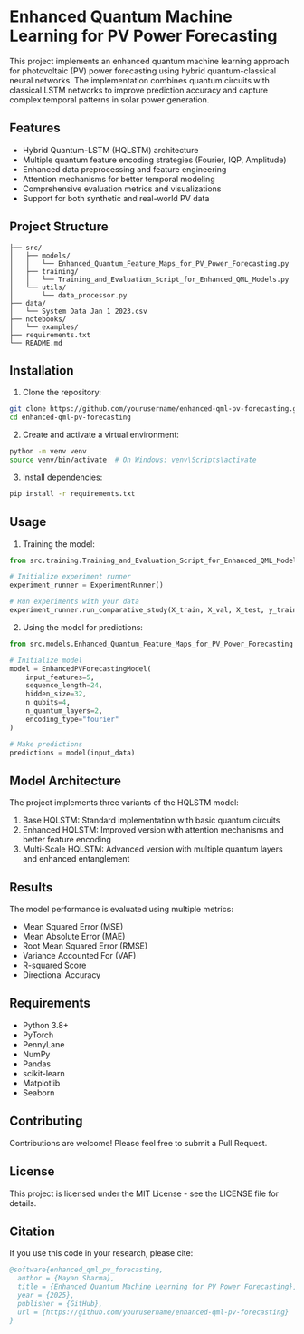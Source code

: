 # Enhanced Quantum Machine Learning for PV Power Forecasting

This project implements an enhanced quantum machine learning approach for photovoltaic (PV) power forecasting using hybrid quantum-classical neural networks. The implementation combines quantum circuits with classical LSTM networks to improve prediction accuracy and capture complex temporal patterns in solar power generation.

## Features

- Hybrid Quantum-LSTM (HQLSTM) architecture
- Multiple quantum feature encoding strategies (Fourier, IQP, Amplitude)
- Enhanced data preprocessing and feature engineering
- Attention mechanisms for better temporal modeling
- Comprehensive evaluation metrics and visualizations
- Support for both synthetic and real-world PV data

## Project Structure

```
├── src/
│   ├── models/
│   │   └── Enhanced_Quantum_Feature_Maps_for_PV_Power_Forecasting.py
│   ├── training/
│   │   └── Training_and_Evaluation_Script_for_Enhanced_QML_Models.py
│   └── utils/
│       └── data_processor.py
├── data/
│   └── System Data Jan 1 2023.csv
├── notebooks/
│   └── examples/
├── requirements.txt
└── README.md
```

## Installation

1. Clone the repository:
```bash
git clone https://github.com/yourusername/enhanced-qml-pv-forecasting.git
cd enhanced-qml-pv-forecasting
```

2. Create and activate a virtual environment:
```bash
python -m venv venv
source venv/bin/activate  # On Windows: venv\Scripts\activate
```

3. Install dependencies:
```bash
pip install -r requirements.txt
```

## Usage

1. Training the model:
```python
from src.training.Training_and_Evaluation_Script_for_Enhanced_QML_Models import ExperimentRunner

# Initialize experiment runner
experiment_runner = ExperimentRunner()

# Run experiments with your data
experiment_runner.run_comparative_study(X_train, X_val, X_test, y_train, y_val, y_test)
```

2. Using the model for predictions:
```python
from src.models.Enhanced_Quantum_Feature_Maps_for_PV_Power_Forecasting import EnhancedPVForecastingModel

# Initialize model
model = EnhancedPVForecastingModel(
    input_features=5,
    sequence_length=24,
    hidden_size=32,
    n_qubits=4,
    n_quantum_layers=2,
    encoding_type="fourier"
)

# Make predictions
predictions = model(input_data)
```

## Model Architecture

The project implements three variants of the HQLSTM model:

1. Base HQLSTM: Standard implementation with basic quantum circuits
2. Enhanced HQLSTM: Improved version with attention mechanisms and better feature encoding
3. Multi-Scale HQLSTM: Advanced version with multiple quantum layers and enhanced entanglement

## Results

The model performance is evaluated using multiple metrics:
- Mean Squared Error (MSE)
- Mean Absolute Error (MAE)
- Root Mean Squared Error (RMSE)
- Variance Accounted For (VAF)
- R-squared Score
- Directional Accuracy

## Requirements

- Python 3.8+
- PyTorch
- PennyLane
- NumPy
- Pandas
- scikit-learn
- Matplotlib
- Seaborn

## Contributing

Contributions are welcome! Please feel free to submit a Pull Request.

## License

This project is licensed under the MIT License - see the LICENSE file for details.

## Citation

If you use this code in your research, please cite:

```bibtex
@software{enhanced_qml_pv_forecasting,
  author = {Mayan Sharma},
  title = {Enhanced Quantum Machine Learning for PV Power Forecasting},
  year = {2025},
  publisher = {GitHub},
  url = {https://github.com/yourusername/enhanced-qml-pv-forecasting}
}
``` 
